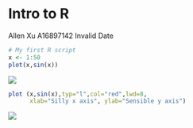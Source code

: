 # Intro to R
Allen Xu A16897142
Invalid Date

``` r
# My first R script
x <- 1:50
plot(x,sin(x))
```

![](class04_files/figure-commonmark/unnamed-chunk-1-1.png)

``` r
plot (x,sin(x),typ="l",col="red",lwd=8,
      xlab="Silly x axis", ylab="Sensible y axis")
```

![](class04_files/figure-commonmark/unnamed-chunk-1-2.png)
